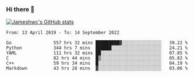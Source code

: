 ### Hi there 👋

[![Jameshwc's GitHub stats](https://github-readme-stats.vercel.app/api?username=jameshwc)](https://github.com/anuraghazra/github-readme-stats)

<!--START_SECTION:waka-->

```text
From: 13 April 2019 - To: 14 September 2022

Go                557 hrs 32 mins █████████▓░░░░░░░░░░░░░░░   39.22 %
Python            344 hrs 7 mins  ██████░░░░░░░░░░░░░░░░░░░   24.21 %
YAML              111 hrs 32 mins ██░░░░░░░░░░░░░░░░░░░░░░░   07.85 %
C                 82 hrs 44 mins  █▒░░░░░░░░░░░░░░░░░░░░░░░   05.82 %
C++               59 hrs 34 mins  █░░░░░░░░░░░░░░░░░░░░░░░░   04.19 %
Markdown          43 hrs 28 mins  ▓░░░░░░░░░░░░░░░░░░░░░░░░   03.06 %
```

<!--END_SECTION:waka-->